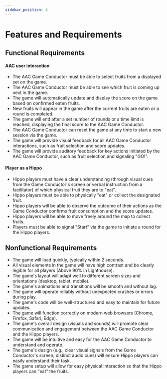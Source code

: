 ```yaml
---
sidebar_position: 4
---
```


# Features and Requirements

## Functional Requirements
#### AAC user interaction
- The AAC Game Conductor must be able to select fruits from a displayed set on the game.
- The AAC Game Conductor must be able to see which fruit is coming up next in the game.
- The game will automatically update and display the score on the game based on confirmed eaten fruits.
- New fruits will appear in the game after the current fruits are eaten or a round is completed.
- The game will end after a set number of rounds or a time limit is reached, displaying the final score to the AAC Game Conductor.
- The AAC Game Conductor can reset the game at any time to start a new session via the game.
- The game will provide visual feedback for all AAC Game Conductor interactions, such as fruit selection and score updates.
- The game will provide auditory feedback for key actions initiated by the AAC Game Conductor, such as fruit selection and signaling "GO!".

#### Player as a Hippo
- Hippo players must have a clear understanding (through visual cues from the Game Conductor's screen or verbal instruction from a facilitator) of which physical fruit they are to "eat".
- Hippo players must be able to physically "eat" or collect the designated fruit.
- Hippo players will be able to observe the outcome of their actions as the Game Conductor confirms fruit consumption and the score updates.
- Hippo players will be able to move freely around the map to collect fruits.
- Players must be able to signal "Start" via the game to initiate a round for the Hippo players.


## Nonfunctional Requirements

- The game will load quickly, typically within 2 seconds.
- All visual elements in the game will have high contrast and be clearly legible for all players (Above 90% in Lighthouse).
- The game's layout will adapt well to different screen sizes and orientations (desktop, tablet, mobile).
- The game's animations and transitions will be smooth and without lag.
- The game will operate reliably without unexpected crashes or errors during play.
- The game's code will be well-structured and easy to maintain for future updates.
- The game will function correctly on modern web browsers (Chrome, Firefox, Safari, Edge).
- The game's overall design (visuals and sounds) will promote clear communication and engagement between the AAC Game Conductor and the Hippo players.
- The game will be intuitive and easy for the AAC Game Conductor to understand and operate.
- The game's design (e.g., clear visual signals from the Game Conductor's screen, distinct audio cues) will ensure Hippo players can easily understand their task.
- The game setup will allow for easy physical interaction so that the Hippo players can "eat" the fruits.


